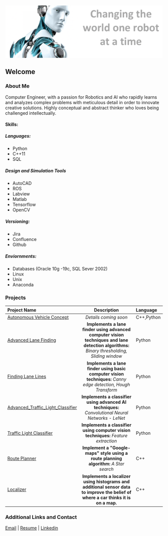![alt text][image]

[//]: # (Image References)
[image]: ./background.png "robot"

## Welcome

### About Me

Computer Engineer, with a passion for Robotics and AI who rapidly learns and analyzes complex problems with meticulous detail in order to innovate creative solutions. Highly conceptual and abstract thinker who loves being challenged intellectually.


#### Skills:
##### Languages:
- Python
- C++11
- SQL

##### Design and Simulation Tools
- AutoCAD
- ROS
- Labview
- Matlab
- Tensorflow
- OpenCV

##### Versioning:
 - Jira
 - Confluence
 - Github
 
##### Enviornments:
- Databases (Oracle 10g -19c, SQL Sever 2002)
- Linux
- Unix
- Anaconda

### Projects

| Project Name                          | Description                                                | Language|
|:--------------------------------------|:------------------------------------------------------------:|:---------|
|[Autonomous Vehicle Concept]()|*Details coming soon*|C++,Python|
|[Advanced Lane Finding](https://allegranicp.github.io/Advanced-Lane-Finding/)|**Implements a lane finder using advanced computer vision techniques and lane detection algorithms:** *Binary thresholding, Sliding window*|Python|
|[Finding Lane Lines](https://allegranicp.github.io/Finding-Lane-Lines/)|**Implements a lane finder using basic computer vision techniques:** *Canny edge detection, Hough Transform*|Python|
|[Advanced_Traffic_Light_Classifier]()|**Implements a classifier using advanced AI techniques:** *Convolutional Neural Networks - LeNet*|Python|
|[Traffic Light Classifier]()|**Implements a classifier using computer vision techniques:** *Feature extraction*|Python|
|[Route Planner](https://allegranicp.github.io/Route-Planner/)|**Implement a "Google-maps" style using a route planning algorithm:** *A Star search*|C++|
|[Localizer]()|**Implements a localizer using histograms and additional sensor data to improve the belief of where a car thinks it is on a map.**|C++|

### Additional Links and Contact

[Email](mailto:allegranicp@yahoo.com) | [Resume](./Resume_Allegra_Nichols.pdf) | [Linkedin](https://www.linkedin.com/in/allegra-nichols-0b1252127/)

